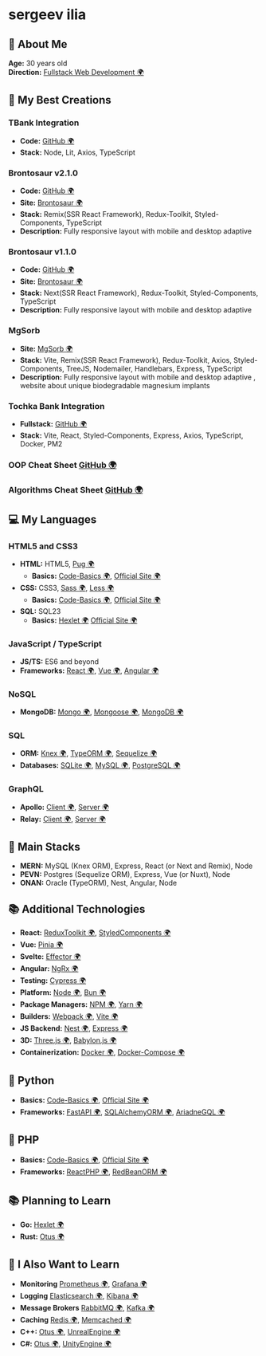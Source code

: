 # sergeev ilia

## 🌟 About Me

**Age:** 30 years old  
**Direction:** [Fullstack Web Development 🌍](https://practicum.yandex.ru/profile/web-plus/)  

## 🚀 My Best Creations 

### TBank Integration
- **Code:** [GitHub 🌍](https://github.com/gh110919/tbank-openapi)
- **Stack:** Node, Lit, Axios, TypeScript

### Brontosaur v2.1.0
- **Code:** [GitHub 🌍](https://github.com/gh110919/brontosaur_landing.remix)
- **Site:** [Brontosaur 🌍](https://promo.brontosaur.ru/)
- **Stack:** Remix(SSR React Framework), Redux-Toolkit, Styled-Components, TypeScript
- **Description:** Fully responsive layout with mobile and desktop adaptive

### Brontosaur v1.1.0
- **Code:** [GitHub 🌍](https://github.com/gh110919/brontosaur_landing.next)
- **Site:** [Brontosaur 🌍](https://gh110919.github.io/brontosaur_landing.next/)
- **Stack:** Next(SSR React Framework), Redux-Toolkit, Styled-Components, TypeScript
- **Description:** Fully responsive layout with mobile and desktop adaptive

### MgSorb
- **Site:** [MgSorb 🌍](https://mgsorb.ru/)
- **Stack:** Vite, Remix(SSR React Framework), Redux-Toolkit, Axios, Styled-Components, TreeJS, Nodemailer, Handlebars, Express, TypeScript
- **Description:** Fully responsive layout with mobile and desktop adaptive , website about unique biodegradable magnesium implants

### Tochka Bank Integration
- **Fullstack:** [GitHub 🌍](https://github.com/gh110919/tochka_bank_openapi-fullstack.docker.bun.pm2)
- **Stack:** Vite, React, Styled-Components, Express, Axios, TypeScript, Docker, PM2

### OOP Cheat Sheet [GitHub 🌍](https://github.com/gh110919/OOP)

### Algorithms Cheat Sheet [GitHub 🌍](https://github.com/gh110919/algorithms)

## 💻 My Languages

### HTML5 and CSS3
- **HTML:** HTML5, [Pug 🌍](https://pugjs.org/api/getting-started.html)
  - **Basics:** [Code-Basics 🌍](https://code-basics.com/ru/languages/html), [Official Site 🌍](https://html.spec.whatwg.org/multipage/)
- **CSS:** CSS3, [Sass 🌍](https://sass-lang.com/documentation/), [Less 🌍](https://lesscss.org/#overview)
  - **Basics:** [Code-Basics 🌍](https://code-basics.com/ru/languages/css), [Official Site 🌍](https://www.w3.org/Style/CSS/)
- **SQL:** SQL23
  - **Basics:** [Hexlet 🌍](https://ru.hexlet.io/programs/sql-basics-free) [Official Site 🌍](https://www.iso.org/standard/76583.html)

### JavaScript / TypeScript
- **JS/TS:** ES6 and beyond
- **Frameworks:** [React 🌍](https://react.dev/learn), [Vue 🌍](https://vuejs.org/guide/quick-start.html), [Angular 🌍](https://angular.io/start)

### NoSQL
- **MongoDB:** [Mongo 🌍](https://www.mongodb.com/docs/manual/tutorial/getting-started/), [Mongoose 🌍](https://mongoosejs.com/docs/guide.html), [MongoDB 🌍](https://www.mongodb.com/docs/drivers/node/current/)

### SQL
- **ORM:** [Knex 🌍](https://knexjs.org/guide/), [TypeORM 🌍](https://typeorm.io/), [Sequelize 🌍](https://sequelize.org/docs/v6/getting-started/)
- **Databases:** [SQLite 🌍](https://www.sqlite.org/quickstart.html), [MySQL 🌍](https://dev.mysql.com/doc/mysql-getting-started/en/), [PostgreSQL 🌍](https://www.postgresql.org/docs/)

### GraphQL
- **Apollo:** [Client 🌍](https://www.apollographql.com/docs/react/get-started), [Server 🌍](https://www.apollographql.com/docs/apollo-server/getting-started)
- **Relay:** [Client 🌍](https://relay.dev/docs/getting-started/installation-and-setup/), [Server 🌍](https://relay.dev/docs/guides/graphql-server-specification/)

## 🔧 Main Stacks
- **MERN:** MySQL (Knex ORM), Express, React (or Next and Remix), Node
- **PEVN:** Postgres (Sequelize ORM), Express, Vue (or Nuxt), Node
- **ONAN:** Oracle (TypeORM), Nest, Angular, Node

## 📚 Additional Technologies

- **React:** [ReduxToolkit 🌍](https://redux-toolkit.js.org/introduction/getting-started), [StyledComponents 🌍](https://styled-components.com/docs/basics#getting-started)
- **Vue:** [Pinia 🌍](https://pinia.vuejs.org/getting-started.html)
- **Svelte:** [Effector 🌍](https://effector.dev/ru/introduction/motivation/)
- **Angular:** [NgRx 🌍](https://next.ngrx.io/guide/store)
- **Testing:** [Cypress 🌍](https://docs.cypress.io/guides/getting-started/installing-cypress)
- **Platform:** [Node 🌍](https://nodejs.org/en/learn/getting-started/introduction-to-nodejs), [Bun 🌍](https://bun.sh/docs)
- **Package Managers:** [NPM 🌍](https://docs.npmjs.com/getting-started), [Yarn 🌍](https://yarnpkg.com/getting-started)
- **Builders:** [Webpack 🌍](https://webpack.js.org/guides/getting-started/), [Vite 🌍](https://vitejs.dev/guide/)
- **JS Backend:** [Nest 🌍](https://docs.nestjs.com/), [Express 🌍](https://expressjs.com/en/starter/hello-world.html)
- **3D:** [Three.js 🌍](https://threejs.org/docs/index.html#manual/en/introduction/Installation), [Babylon.js 🌍](https://doc.babylonjs.com/journey)
- **Containerization:** [Docker 🌍](https://www.docker.com/get-started/), [Docker-Compose 🌍](https://docs.docker.com/compose/)

## 🐍 Python
- **Basics:** [Code-Basics 🌍](https://code-basics.com/ru/languages/python), [Official Site 🌍](https://www.python.org/about/gettingstarted/)
- **Frameworks:** [FastAPI 🌍](https://fastapi.tiangolo.com/learn/), [SQLAlchemyORM 🌍](https://docs.sqlalchemy.org/en/20/intro.html#documentation-overview), [AriadneGQL 🌍](https://ariadnegraphql.org/docs/intro)

## 🐘 PHP
- **Basics:** [Code-Basics 🌍](https://code-basics.com/ru/languages/php), [Official Site 🌍](https://www.php.net/docs.php)
- **Frameworks:** [ReactPHP 🌍](https://reactphp.org/), [RedBeanORM 🌍](https://redbeanphp.com/api/index.html)

## 📚 Planning to Learn
- **Go:** [Hexlet 🌍](https://code-basics.com/ru/languages/go)
- **Rust:** [Otus 🌍](https://otus.ru/lessons/rust-developer-basic/)

## 🧠 I Also Want to Learn
- **Monitoring** [Prometheus 🌍](https://prometheus.io), [Grafana 🌍](https://grafana.com/)
- **Logging** [Elasticsearch 🌍](https://www.elastic.co/elasticsearch), [Kibana 🌍](https://www.elastic.co/kibana)
- **Message Brokers** [RabbitMQ 🌍](https://www.rabbitmq.com/), [Kafka 🌍](https://kafka.apache.org/)
- **Сaching** [Redis 🌍](https://redis.io/), [Memcached 🌍](https://memcached.org)
- **C++:** [Otus 🌍](https://otus.ru/lessons/cpp-specialization/), [UnrealEngine 🌍](https://www.unrealengine.com/en-US)
- **C#:** [Otus 🌍](https://otus.ru/lessons/c-sharp-specialization/), [UnityEngine 🌍](https://unity.com)
